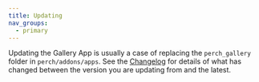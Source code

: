 ```yaml
---
title: Updating
nav_groups:
  - primary
---
```


Updating the Gallery App is usually a case of replacing the `perch_gallery` folder in `perch/addons/apps`. See the [Changelog](/addons/gallery/changelog) for details of what has changed between the version you are updating from and the latest.
